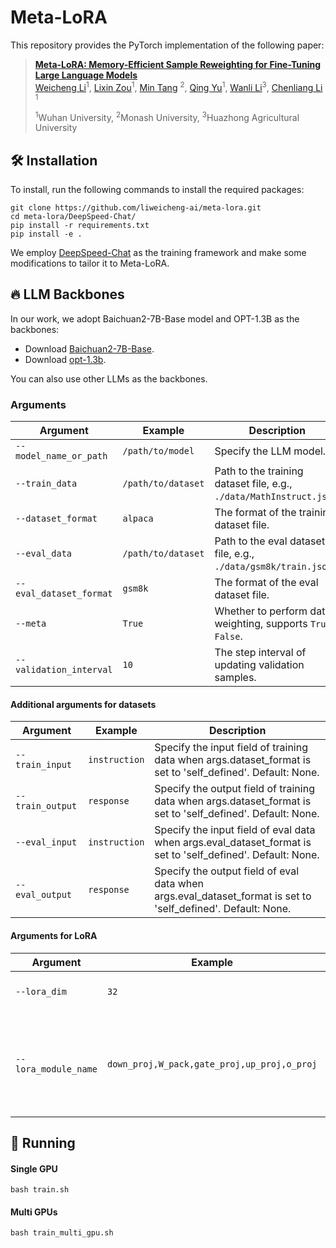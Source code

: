 
# Meta-LoRA

This repository provides the PyTorch implementation of the following paper:
> [**Meta-LoRA: Memory-Efficient Sample Reweighting for Fine-Tuning Large Language Models**]() <br>
> [Weicheng Li]()<sup>1</sup>,
> [Lixin Zou]()<sup>1</sup>,
> [Min Tang]() <sup>2</sup>,
> [Qing Yu]()<sup>1</sup>,
> [Wanli Li]()<sup>3</sup>,
> [Chenliang Li]() <sup>1</sup>
>
> <sup>1</sup>Wuhan University, <sup>2</sup>Monash University, <sup>3</sup>Huazhong Agricultural University<br>

## :hammer_and_wrench: Installation

To install, run the following commands to install the required packages:

```
git clone https://github.com/liweicheng-ai/meta-lora.git
cd meta-lora/DeepSpeed-Chat/
pip install -r requirements.txt
pip install -e .
```

We employ [DeepSpeed-Chat](https://github.com/microsoft/DeepSpeedExamples/tree/master/applications/DeepSpeed-Chat) as the training framework and make some modifications to tailor it to Meta-LoRA. 

 
## :fire: LLM Backbones

In our work, we adopt Baichuan2-7B-Base model and OPT-1.3B as the backbones:
- Download [Baichuan2-7B-Base](https://huggingface.co/baichuan-inc/Baichuan2-7B-Base).
- Download [opt-1.3b](https://huggingface.co/facebook/opt-1.3b).

You can also use other LLMs as the backbones.

### Arguments

| Argument             | Example             | Description   |
| -------------------- | ------------------- | ------------- |
| `--model_name_or_path`    | `/path/to/model` | Specify the LLM model.|
| `--train_data`     | `/path/to/dataset` | Path to the training dataset file, e.g., `./data/MathInstruct.json`. |
| `--dataset_format`     | `alpaca` | The format of the training dataset file. |
| `--eval_data`     | `/path/to/dataset` | Path to the eval dataset file, e.g., `./data/gsm8k/train.json`. |
| `--eval_dataset_format`     | `gsm8k` | The format of the eval dataset file. |
| `--meta`     | `True` | Whether to perform data weighting, supports `True`, `False`. |
| `--validation_interval`     | `10` | The step interval of updating validation samples. |

#### Additional arguments for datasets

| Argument             | Example             | Description   |
| -------------------- | ------------------- | ------------- |
| `--train_input`      | `instruction` | Specify the input field of training data when args.dataset_format is set to 'self_defined'. Default: None. |
| `--train_output`      | `response` | Specify the output field of training data when args.dataset_format is set to 'self_defined'. Default: None. |
| `--eval_input`      | `instruction` | Specify the input field of eval data when args.eval_dataset_format is set to 'self_defined'. Default: None. |
| `--eval_output`      | `response` | Specify the output field of eval data when args.eval_dataset_format is set to 'self_defined'. Default: None. |

#### Arguments for LoRA

| Argument             | Example             | Description   |
| -------------------- | ------------------- | ------------- |
| `--lora_dim`   | `32` | The rank of LoRA modules. |
| `--lora_module_name`      | `down_proj,W_pack,gate_proj,up_proj,o_proj` | Specify which trainable modules to perform Low-Rank Adaptation on. |


## :rocket: Running

#### Single GPU

```
bash train.sh
```

#### Multi GPUs

```
bash train_multi_gpu.sh
```
